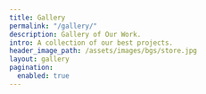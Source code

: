 ```yaml
---
title: Gallery
permalink: "/gallery/"
description: Gallery of Our Work.
intro: A collection of our best projects.
header_image_path: /assets/images/bgs/store.jpg
layout: gallery
pagination:
  enabled: true
---
```

